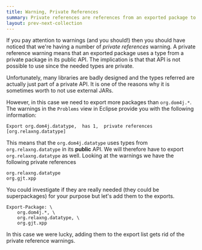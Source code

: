 ```yaml
---
title: Warning, Private References 
summary: Private references are references from an exported package to a private packages. Since they can cause grief, they need to be cleaned up.  
layout: prev-next-collection
---
```


If you pay attention to warnings (and you should!) then you should have noticed that we're having a number of _private references_ warning. A private reference warning means that an exported package uses a type from a private package in its public API. The implication is that that API is not possible to use since the needed types are private. 

Unfortunately, many libraries are badly designed and the types referred are actually just part of a private API. It is one of the reasons why it is sometimes worth to not use external JARs.

However, in this case we need to export more packages than `org.dom4j.*`. The warnings in the `Problems` view in Eclipse provide you with the following information:

	Export org.dom4j.datatype,  has 1,  private references [org.relaxng.datatype]

This means that the `org.dom4j.datatype` uses types from `org.relaxng.datatype` in its **public** API. We will therefore have to export `org.relaxng.datatype` as well. Looking at the warnings we have the following private references

	org.relaxng.datatype
	org.gjt.xpp

You could investigate if they are really needed (they could be superpackages) for your purpose but let's add them to the exports.

	Export-Package: \
		org.dom4j.*, \
		org.relaxng.datatype, \
		org.gjt.xpp
 
In this case we were lucky, adding them to the export list gets rid of the private reference warnings.

[DOM4J]: http://jpm4j.org/#!/p/org.jdom/jdom
[JPM4J]: http://jpm4j.org/
[-conditionalpackage]: http://bnd.bndtools.org/instructions/conditionalpackage.html
[blog]: http://njbartlett.name/2014/05/26/static-linking.html
[133 Service Loader Mediator Specification]: http://blog.osgi.org/2013/02/javautilserviceloader-in-osgi.html
[semanticaly versioned]: http://bnd.bndtools.org/chapters/170-versioning.html 
[135.3 osgi.contract Namespace]: http://blog.osgi.org/2013/08/osgi-contracts-wonkish.html
[BSD style license]: http://dom4j.sourceforge.net/dom4j-1.6.1/license.html
[supernodes of small worlds]: https://en.wikipedia.org/wiki/Small-world_network
[OSGiSemVer]: https://www.osgi.org/wp-content/uploads/SemanticVersioning.pdf
[osgi.enroute.examples.wrapping.dom4j.adapter]: https://github.com/osgi/osgi.enroute.examples/tree/485624f6cb66df91f668d6eb9a5c8e491312c8c4/osgi.enroute.examples.wrapping.dom4j.adapter
